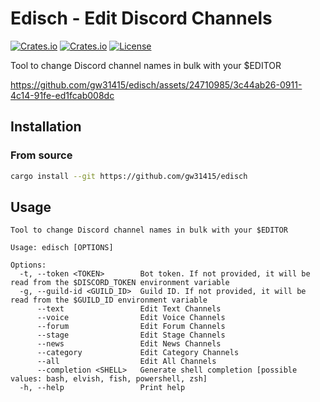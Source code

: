 # Edisch - Edit Discord Channels

[![Crates.io](https://img.shields.io/crates/v/edisch?style=flat-square)](https://crates.io/crates/edisch)
[![Crates.io](https://img.shields.io/crates/d/edisch?style=flat-square)](https://crates.io/crates/edisch)
[![License](https://img.shields.io/badge/license-Apache%202.0-blue?style=flat-square)](LICENSE)

Tool to change Discord channel names in bulk with your $EDITOR

https://github.com/gw31415/edisch/assets/24710985/3c44ab26-0911-4c14-91fe-ed1fcab008dc

## Installation

### From source

```bash
cargo install --git https://github.com/gw31415/edisch
```

## Usage

```
Tool to change Discord channel names in bulk with your $EDITOR

Usage: edisch [OPTIONS]

Options:
  -t, --token <TOKEN>        Bot token. If not provided, it will be read from the $DISCORD_TOKEN environment variable
  -g, --guild-id <GUILD_ID>  Guild ID. If not provided, it will be read from the $GUILD_ID environment variable
      --text                 Edit Text Channels
      --voice                Edit Voice Channels
      --forum                Edit Forum Channels
      --stage                Edit Stage Channels
      --news                 Edit News Channels
      --category             Edit Category Channels
      --all                  Edit All Channels
      --completion <SHELL>   Generate shell completion [possible values: bash, elvish, fish, powershell, zsh]
  -h, --help                 Print help
```
